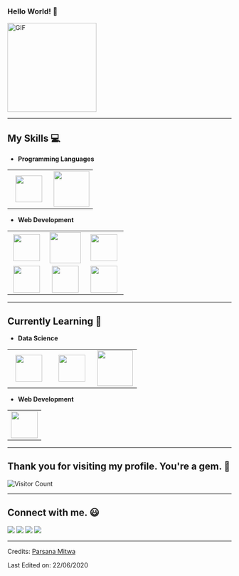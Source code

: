    ###   Hello World! :yellow_heart:
<img alt="GIF" src="https://i.pinimg.com/originals/9e/a7/2e/9ea72ef078139ced289852e8a4ea0c5c.gif" width = 200/>

<hr>


## My Skills :computer:

- **Programming Languages**
<table>
<tbody>
 <tr>
<td align="center" width="50%">
<img height=60px src="https://upload.vectorlogo.zone/logos/nodejs/images/eca9ff97-5734-46c4-b8a1-621819eaeaa9.svg"> 
</td>

<td align="center" width="50%">
<img height=80px src="https://raw.githubusercontent.com/isocpp/logos/master/cpp_logo.png"> 
</td>

</tr>

</tbody>
</table>


- **Web Development**
<table>
<tbody>
 <tr>
<td align="center" width="33%">
<img height=60px src="https://www.vectorlogo.zone/logos/w3_html5/w3_html5-ar21.svg"> 
</td>

<td align="center" width="33%">
<img height=70px src="https://1000logos.net/wp-content/uploads/2020/09/CSS-Logo.png"> 
</td>

<td align="center" width="33%">
<img height=60px src="https://www.vectorlogo.zone/logos/getbootstrap/getbootstrap-ar21.svg"> 
</td>

</tr>

 <tr>
<td align="center" width="33%">
<img height=60px src="https://www.vectorlogo.zone/logos/javascript/javascript-ar21.svg"> 
</td>

<td align="center" width="33%">
<img height=60px src="https://www.vectorlogo.zone/logos/postgresql/postgresql-ar21.svg"> 
</td>

<td align="center" width="33%">
<img height=60px src="https://www.vectorlogo.zone/logos/mysql/mysql-ar21.svg"> 
</td>

</tr>

</tbody>
</table>

<hr>

## Currently Learning :beginner:

- **Data Science**

<table>
<tbody>
 <tr>
<td align="center" width="33%">
<img height=60px src="https://www.vectorlogo.zone/logos/numpy/numpy-ar21.svg"> 
</td>

<td align="center" width="33%">
<img height=60px src="https://upload.wikimedia.org/wikipedia/commons/e/ed/Pandas_logo.svg"> 
</td>

<td align="center" width="33%">
<img height=80px src="https://www.vectorlogo.zone/logos/opencv/opencv-ar21.svg"> 
</td>
</tr>

</tbody>
</table>

- **Web Development**
<table>
<tbody>
 <tr>
<td align="center" width="100%">
<img height=60px src="https://www.vectorlogo.zone/logos/djangoproject/djangoproject-ar21.svg"> 
</td>

</tr>

</tbody>
</table>


<hr>

## Thank you for visiting my profile. You're a gem. :gem:

![Visitor Count](https://profile-counter.glitch.me/durgeshsamariya/count.svg)

<hr>

## Connect with me. :smiley:

<p>
<a href="https://github.com/parsanamitu"><img src="https://img.shields.io/badge/-Parsana_Mitwa-black?logo=github&style=flat-square"/></a>
<a href="https://www.linkedin.com/in/mitwaparsana/"><img src="https://img.shields.io/badge/-Parsana_Mitwa-blue?logo=linkedin&style=flat-square"></a>
<a href="https://www.instagram.com/mitwa16/?hl=en"><img src="https://img.shields.io/badge/-Parsana_Mitwa-red?logo=instagram&style=flat-square"/></a>
<a href="mailto:parsanamitu@gmail.com"><img src="https://img.shields.io/badge/-parsanamitu@gmail.com-black?logo=gmail&style=flat-square"/></a>
</p>

-----
Credits: [Parsana Mitwa](https://github.com/Parsanamitu)

Last Edited on: 22/06/2020
